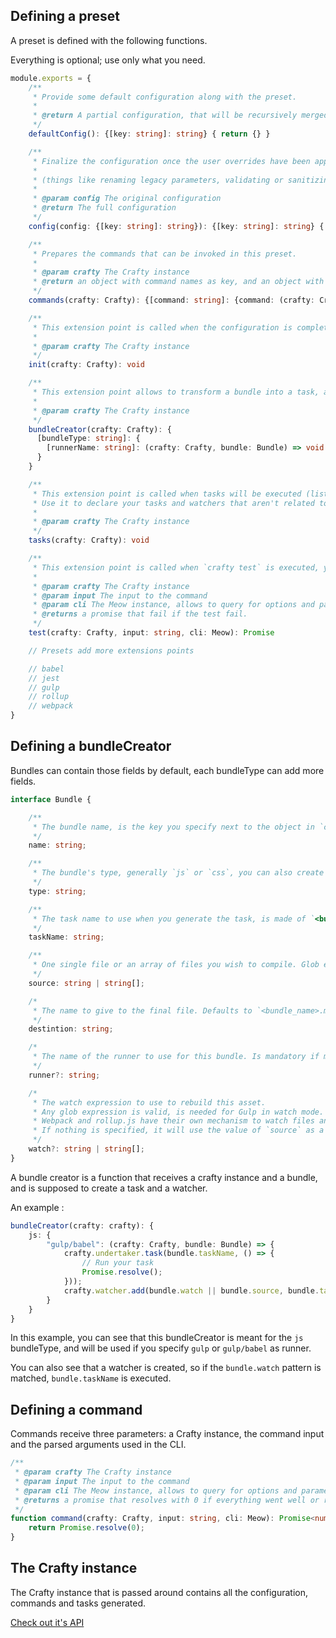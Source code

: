 
## Defining a preset

A preset is defined with the following functions.

Everything is optional; use only what you need.

```typescript
module.exports = {
    /**
     * Provide some default configuration along with the preset.
     *
     * @return A partial configuration, that will be recursively merged in the existing configuration
     */
    defaultConfig(): {[key: string]: string} { return {} }

    /**
     * Finalize the configuration once the user overrides have been applied.
     *
     * (things like renaming legacy parameters, validating or sanitizing values can be done here)
     *
     * @param config The original configuration
     * @return The full configuration
     */
    config(config: {[key: string]: string}): {[key: string]: string} { return config; }

    /**
     * Prepares the commands that can be invoked in this preset.
     *
     * @param crafty The Crafty instance
     * @return an object with command names as key, and an object with "command" and "description" as keys
     */
    commands(crafty: Crafty): {[command: string]: {command: (crafty: Crafty, input: string, cli: Meow) => Promise<number>, description: string}} { return {} }

    /**
     * This extension point is called when the configuration is complete, you can use this if you need to initialize something that will be needed later by your preset
     *
     * @param crafty The Crafty instance
     */
    init(crafty: Crafty): void

    /**
     * This extension point allows to transform a bundle into a task, any preset can define one or more bundle creators
     *
     * @param crafty The Crafty instance
     */
    bundleCreator(crafty: Crafty): {
      [bundleType: string]: {
        [runnerName: string]: (crafty: Crafty, bundle: Bundle) => void
      }
    }

    /**
     * This extension point is called when tasks will be executed (listing, running or watching).
     * Use it to declare your tasks and watchers that aren't related to bundles.
     *
     * @param crafty The Crafty instance
     */
    tasks(crafty: Crafty): void

    /**
     * This extension point is called when `crafty test` is executed, you can run your test runner at this time and return with a Promise.
     *
     * @param crafty The Crafty instance
     * @param input The input to the command
     * @param cli The Meow instance, allows to query for options and parameters
     * @returns a promise that fail if the test fail.
     */
    test(crafty: Crafty, input: string, cli: Meow): Promise

    // Presets add more extensions points

    // babel
    // jest
    // gulp
    // rollup
    // webpack
}
```

## Defining a bundleCreator

Bundles can contain those fields by default, each bundleType can add more fields.

```typescript
interface Bundle {

    /**
     * The bundle name, is the key you specify next to the object in `crafty.config.js`
     */
    name: string;

    /**
     * The bundle's type, generally `js` or `css`, you can also create your own types.
     */
    type: string;

    /**
     * The task name to use when you generate the task, is made of `<bundle.type>_<bundle.name>`
     */
    taskName: string;

    /**
     * One single file or an array of files you wish to compile. Glob expressions are valid.
     */
    source: string | string[];

    /*
     * The name to give to the final file. Defaults to `<bundle_name>.min.<bundle_type>`
     */
    destintion: string;

    /*
     * The name of the runner to use for this bundle. Is mandatory if more than one runner is loaded
     */
    runner?: string;

    /*
     * The watch expression to use to rebuild this asset.
     * Any glob expression is valid, is needed for Gulp in watch mode.
     * Webpack and rollup.js have their own mechanism to watch files and don't need this option.
     * If nothing is specified, it will use the value of `source` as a watch expression
     */
    watch?: string | string[];
}
```

A bundle creator is a function that receives a crafty instance and a bundle, and is supposed to create a task and a watcher.

An example :

```typescript
bundleCreator(crafty: crafty): {
    js: {
        "gulp/babel": (crafty: Crafty, bundle: Bundle) => {
            crafty.undertaker.task(bundle.taskName, () => {
                // Run your task
                Promise.resolve();
            }));
            crafty.watcher.add(bundle.watch || bundle.source, bundle.taskName);
        }
    }
}
```

In this example, you can see that this bundleCreator is meant for the `js` bundleType, and will be used if you specify `gulp` or `gulp/babel` as runner.

You can also see that a watcher is created, so if the `bundle.watch` pattern is matched, `bundle.taskName` is executed.

## Defining a command

Commands receive three parameters: a Crafty instance, the command input and the parsed arguments used in the CLI.

```typescript
/**
 * @param crafty The Crafty instance
 * @param input The input to the command
 * @param cli The Meow instance, allows to query for options and parameters
 * @returns a promise that resolves with 0 if everything went well or rejects with a non 0 exit code
 */
function command(crafty: Crafty, input: string, cli: Meow): Promise<number> {
    return Promise.resolve(0);
}
```

## The Crafty instance

The Crafty instance that is passed around contains all the configuration, commands and tasks generated.

[Check out it's API](The_Crafty_instance.md)
